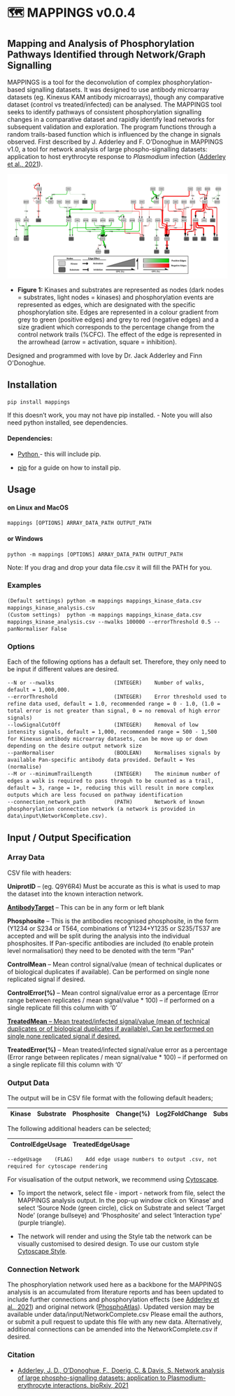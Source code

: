 # 🗺 MAPPINGS v0.0.4

## Mapping and Analysis of Phosphorylation Pathways Identified through Network/Graph Signalling

MAPPINGS is a tool for the deconvolution of complex phosphorylation-based signalling datasets. It was designed to use antibody microarray datasets (eg. Kinexus KAM antibody microarrays), though any comparative dataset (control vs treated/infected) can be analysed. The MAPPINGS tool seeks to identify pathways of consistent phosphorylation signalling changes in a comparative dataset and rapidly identify lead networks for subsequent validation and exploration. The program functions through a random trails-based function which is influenced by the change in signals observed. First described by J. Adderley and F. O’Donoghue in MAPPINGS v1.0, a tool for network analysis of large phospho-signalling datasets: application to host erythrocyte response to *Plasmodium* infection ([Adderley et al., 2021](https://www.biorxiv.org/content/10.1101/2021.05.07.443051v1)).

![Example image of MAPPINGS output network formatted in cytoscape](https://github.com/FinnOD/mappings/blob/main/images/ExampleNetwork.jpg)

 - **Figure 1:** Kinases and substrates are represented as nodes (dark nodes = substrates, light nodes = kinases) and phosphorylation events are represented as edges, which are designated with the specific phosphorylation site. Edges are represented in a colour gradient from grey to green (positive edges) and grey to red (negative edges) and a size gradient which corresponds to the percentage change from the control network trails (%CFC). The effect of the edge is represented in the arrowhead (arrow = activation, square = inhibition).

Designed and programmed with love by Dr. Jack Adderley and Finn O'Donoghue.

## Installation

	pip install mappings

If this doesn’t work, you may not have pip installed. - Note you will also need python installed, see dependencies.

#### Dependencies:

- [Python ](https://www.python.org/) - this will include pip.

- [pip](https://pip.pypa.io/en/stable/installation/) for a guide on how to install pip.

## Usage

#### on Linux and MacOS

	mappings [OPTIONS] ARRAY_DATA_PATH OUTPUT_PATH

#### or Windows

	python -m mappings [OPTIONS] ARRAY_DATA_PATH OUTPUT_PATH

Note: If you drag and drop your data file.csv it will fill the PATH for you.

### Examples

    (Default settings) python -m mappings mappings_kinase_data.csv mappings_kinase_analysis.csv
    (Custom settings)  python -m mappings mappings_kinase_data.csv mappings_kinase_analysis.csv --nwalks 100000 --errorThreshold 0.5 --panNormaliser False 

### Options

Each of the following options has a default set. Therefore, they only need to be input if different values are desired. 

    --N or --nwalks                   (INTEGER)    Number of walks, default = 1,000,000.
    --errorThreshold                  (INTEGER)    Error threshold used to refine data used, default = 1.0, recommended range = 0 - 1.0, (1.0 = total error is not greater than signal, 0 = no removal of high error signals) 
    --lowSignalCutOff                 (INTEGER)    Removal of low intensity signals, default = 1,000, recommended range = 500 - 1,500 for Kinexus antibody microarray datasets, can be move up or down depending on the desire output network size
    --panNormaliser                   (BOOLEAN)    Normalises signals by available Pan-specific antibody data provided. Default = Yes (normalise)
    --M or --minimumTrailLength       (INTEGER)    The minimum number of edges a walk is required to pass throguh to be counted as a trail, default = 3, range = 1+, reducing this will result in more complex outputs which are less focused on pathway identification
    --connection_network_path         (PATH)       Network of known phosphorylation connection network (a network is provided in data\input\NetworkComplete.csv).


## Input / Output Specification

### Array Data

CSV file with headers:

**UniprotID** – (eg. Q9Y6R4) Must be accurate as this is what is used to map the dataset into the known interaction network.

<ins>**AntibodyTarget**</ins>  – This can be in any form or left blank

**Phosphosite** – This is the antibodies recognised phosphosite, in the form (Y1234 or S234 or T564, combinations of Y1234+Y1235 or S235/T537 are accepted and will be split during the analysis into the individual phosphosites. If Pan-specific antibodies are included (to enable protein level normalisation) they need to be denoted with the term "Pan"

**ControlMean**  – Mean control signal/value (mean of technical duplicates or of biological duplicates if available). Can be performed on single none replicated signal if desired.

**ControlError(%)**  – Mean control signal/value error as a percentage (Error range between replicates / mean signal/value * 100) – if performed on a single replicate fill this column with ‘0’

<ins>**TreatedMean**  – Mean treated/infected signal/value (mean of technical duplicates or of biological duplicates if available). Can be performed on single none replicated signal if desired.

**TreatedError(%)**  – Mean treated/infected signal/value error as a percentage (Error range between replicates / mean signal/value * 100) – if performed on a single replicate fill this column with ‘0’

### Output Data

The output will be in CSV file format with the following default headers;

  <table>
    <thead>
      <tr>
        <th>Kinase</th>
        <th>Substrate</th>
        <th>Phosphosite</th>
        <th>Change(%)</th>
        <th>Log2FoldChange</th>
        <th>SubstrateEffect</th>
      </tr>
    </thead>
    <tbody>
  </table>

The following additional headers can be selected;

  <table>
    <thead>
      <tr>
        <th>ControlEdgeUsage</th>
        <th>TreatedEdgeUsage </th>
      </tr>
    </thead>
    <tbody>
  </table>

    --edgeUsage    (FLAG)    Add edge usage numbers to output .csv, not required for cytoscape rendering

For visualisation of the output network, we recommend using [Cytoscape](https://cytoscape.org/). 

 - To import the network, select file - import - network from file, select the MAPPINGS analysis output. In the pop-up window click on ‘Kinase’ and select ‘Source Node (green circle), click on Substrate and select ‘Target Node’ (orange bullseye) and ‘Phosphosite’ and select ‘Interaction type' (purple triangle).

 - The network will render and using the Style tab the network can be visually customised to desired design. To use our custom style [Cytoscape Style](mappings/data/MAPPINGSCytoscapeStyle.xml).

### Connection  Network
The phosphorylation network used here as a backbone for the MAPPINGS analysis is an accumulated from literature reports and has been updated to include further connections and phosphorylation effects (see [Adderley et al., 2021](https://www.biorxiv.org/content/10.1101/2021.05.07.443051v1)) and original network ([PhosphoAtlas](https://pubmed.ncbi.nlm.nih.gov/26921330/)). Updated version may be available under data/input/NetworkComplete.csv Please email the authors, or submit a pull request to update this file with any new data. Alternatively, additional connections can be amended into the NetworkComplete.csv if desired.

### Citation
 
 - [Adderley, J. D., O’Donoghue, F., Doerig, C. & Davis, S. Network analysis of large phospho-signalling datasets: application to Plasmodium-erythrocyte interactions. bioRxiv, 2021](https://www.biorxiv.org/content/10.1101/2021.05.07.443051v1)